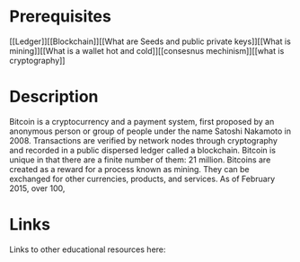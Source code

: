 # Prerequisites
[[Ledger]][[Blockchain]][[What are Seeds and public private keys]][[What is mining]][[What is a wallet hot and cold]][[consesnus mechinism]][[what is cryptography]]

# Description
Bitcoin is a cryptocurrency and a payment system, first proposed by an anonymous person or group of people under the name Satoshi Nakamoto in 2008. Transactions are verified by network nodes through cryptography and recorded in a public dispersed ledger called a blockchain. Bitcoin is unique in that there are a finite number of them: 21 million. Bitcoins are created as a reward for a process known as mining. They can be exchanged for other currencies, products, and services. As of February 2015, over 100,

# Links
Links to other educational resources here: